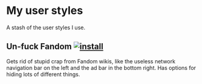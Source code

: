 # My user styles

A stash of the user styles I use.

## Un-fuck Fandom [![install](https://img.shields.io/badge/-install-blue)](https://gist.githubusercontent.com/eritbh/82f53ddba6224549cb5d85e722269bc1/raw/un-fuck-fandom.user.css)

Gets rid of stupid crap from Fandom wikis, like the useless network navigation bar on the left and the ad bar in the bottom right. Has options for hiding lots of different things.
